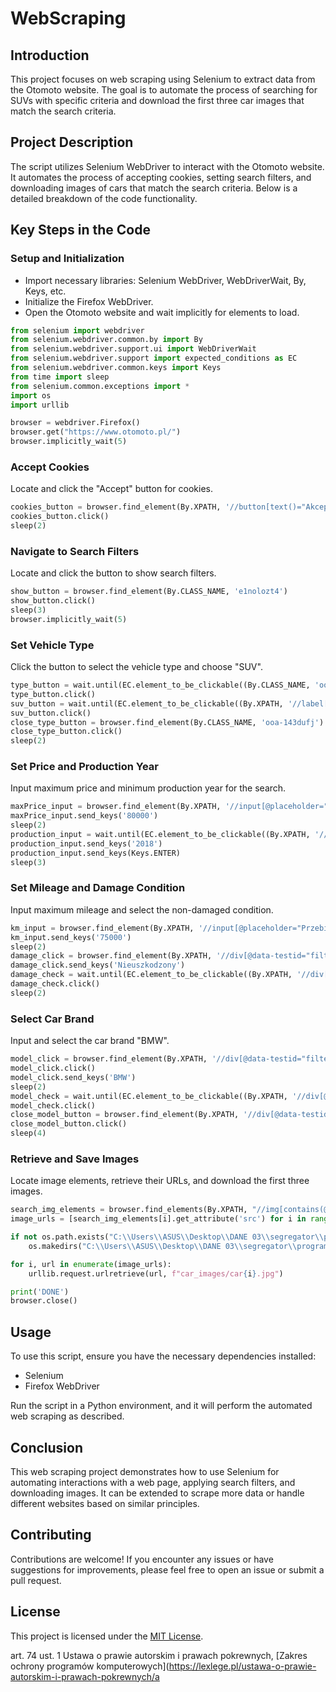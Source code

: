 # WebScraping

## Introduction
This project focuses on web scraping using Selenium to extract data from the Otomoto website. The goal is to automate the process of searching for SUVs with specific criteria and download the first three car images that match the search criteria.

## Project Description
The script utilizes Selenium WebDriver to interact with the Otomoto website. It automates the process of accepting cookies, setting search filters, and downloading images of cars that match the search criteria. Below is a detailed breakdown of the code functionality.

## Key Steps in the Code
### Setup and Initialization
- Import necessary libraries: Selenium WebDriver, WebDriverWait, By, Keys, etc.
- Initialize the Firefox WebDriver.
- Open the Otomoto website and wait implicitly for elements to load.

```python
from selenium import webdriver
from selenium.webdriver.common.by import By
from selenium.webdriver.support.ui import WebDriverWait
from selenium.webdriver.support import expected_conditions as EC
from selenium.webdriver.common.keys import Keys
from time import sleep
from selenium.common.exceptions import *
import os
import urllib

browser = webdriver.Firefox()
browser.get("https://www.otomoto.pl/")
browser.implicitly_wait(5)

```

### Accept Cookies
Locate and click the "Accept" button for cookies.

```python
cookies_button = browser.find_element(By.XPATH, '//button[text()="Akceptuję"]')
cookies_button.click()
sleep(2)

```

### Navigate to Search Filters
Locate and click the button to show search filters.

```python
show_button = browser.find_element(By.CLASS_NAME, 'e1nolozt4')
show_button.click()
sleep(3)
browser.implicitly_wait(5)

```

### Set Vehicle Type
Click the button to select the vehicle type and choose "SUV".

```python
type_button = wait.until(EC.element_to_be_clickable((By.CLASS_NAME, 'ooa-1mk5374')))
type_button.click()
suv_button = wait.until(EC.element_to_be_clickable((By.XPATH, '//label[@data-testid="label"]/p[text()="SUV"]')))
suv_button.click()
close_type_button = browser.find_element(By.CLASS_NAME, 'ooa-143dufj')
close_type_button.click()
sleep(2)

```

### Set Price and Production Year
Input maximum price and minimum production year for the search.

```python
maxPrice_input = browser.find_element(By.XPATH, '//input[@placeholder="Cena do"]')
maxPrice_input.send_keys('80000')
sleep(2)
production_input = wait.until(EC.element_to_be_clickable((By.XPATH, '//input[@placeholder="Rok produkcji od"]')))
production_input.send_keys('2018')
production_input.send_keys(Keys.ENTER)
sleep(3)

```

### Set Mileage and Damage Condition
Input maximum mileage and select the non-damaged condition.

```python
km_input = browser.find_element(By.XPATH, '//input[@placeholder="Przebieg do"]')
km_input.send_keys('75000')
sleep(2)
damage_click = browser.find_element(By.XPATH, '//div[@data-testid="filter_enum_damaged"]/div/div/input[@placeholder="Stan uszkodzeń"]')
damage_click.send_keys('Nieuszkodzony')
damage_check = wait.until(EC.element_to_be_clickable((By.XPATH, '//div[@data-testid="filter_enum_damaged"]/div/ul/li')))
damage_check.click()
sleep(2)

```

### Select Car Brand
Input and select the car brand "BMW".

```python
model_click = browser.find_element(By.XPATH, '//div[@data-testid="filter_enum_make"]/div/div/input[@placeholder="Marka pojazdu"]')
model_click.click()
model_click.send_keys('BMW')
sleep(2)
model_check = wait.until(EC.element_to_be_clickable((By.XPATH, '//div[@data-testid="filter_enum_make"]/div/ul/li')))
model_check.click()
close_model_button = browser.find_element(By.XPATH, '//div[@data-testid="filter_enum_make"]/div/div/span/button[@data-testid="arrow"]')
close_model_button.click()
sleep(4)

```

### Retrieve and Save Images
Locate image elements, retrieve their URLs, and download the first three images.

```python
search_img_elements = browser.find_elements(By.XPATH, "//img[contains(@class, 'ooa-2zzg2s')]")
image_urls = [search_img_elements[i].get_attribute('src') for i in range(min(3, len(search_img_elements)))]

if not os.path.exists("C:\\Users\\ASUS\\Desktop\\DANE 03\\segregator\\programowanie\\pythonProject\\WebScraping\\car_images"):
    os.makedirs("C:\\Users\\ASUS\\Desktop\\DANE 03\\segregator\\programowanie\\pythonProject\\WebScraping\\car_images")

for i, url in enumerate(image_urls):
    urllib.request.urlretrieve(url, f"car_images/car{i}.jpg")

print('DONE')
browser.close()

```

## Usage
To use this script, ensure you have the necessary dependencies installed:
- Selenium
- Firefox WebDriver

Run the script in a Python environment, and it will perform the automated web scraping as described.


## Conclusion
This web scraping project demonstrates how to use Selenium for automating interactions with a web page, applying search filters, and downloading images. It can be extended to scrape more data or handle different websites based on similar principles.

## Contributing

Contributions are welcome! If you encounter any issues or have suggestions for improvements, please feel free to open an issue or submit a pull request.

## License

This project is licensed under the [MIT License](https://www.mit.edu/~amini/LICENSE.md).

art. 74 ust. 1 Ustawa o prawie autorskim i prawach pokrewnych, [Zakres ochrony programów komputerowych](https://lexlege.pl/ustawa-o-prawie-autorskim-i-prawach-pokrewnych/a







